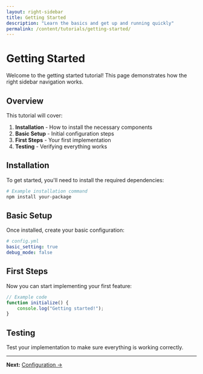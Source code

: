 ```yaml
---
layout: right-sidebar
title: Getting Started
description: "Learn the basics and get up and running quickly"
permalink: /content/tutorials/getting-started/
---
```


# Getting Started

Welcome to the getting started tutorial! This page demonstrates how the right sidebar navigation works.

## Overview

This tutorial will cover:

1. **Installation** - How to install the necessary components
2. **Basic Setup** - Initial configuration steps
3. **First Steps** - Your first implementation
4. **Testing** - Verifying everything works

## Installation

To get started, you'll need to install the required dependencies:

```bash
# Example installation command
npm install your-package
```

## Basic Setup

Once installed, create your basic configuration:

```yaml
# config.yml
basic_setting: true
debug_mode: false
```

## First Steps

Now you can start implementing your first feature:

```javascript
// Example code
function initialize() {
    console.log("Getting started!");
}
```

## Testing

Test your implementation to make sure everything is working correctly.

---

**Next:** [Configuration →](/tutorials/configuration/)
